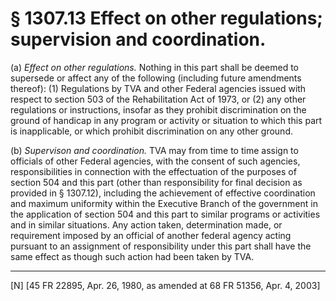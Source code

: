 # § 1307.13   Effect on other regulations; supervision and coordination.

(a) *Effect on other regulations.* Nothing in this part shall be deemed to supersede or affect any of the following (including future amendments thereof): (1) Regulations by TVA and other Federal agencies issued with respect to section 503 of the Rehabilitation Act of 1973, or (2) any other regulations or instructions, insofar as they prohibit discrimination on the ground of handicap in any program or activity or situation to which this part is inapplicable, or which prohibit discrimination on any other ground. 


(b) *Supervison and coordination.* TVA may from time to time assign to officials of other Federal agencies, with the consent of such agencies, responsibilities in connection with the effectuation of the purposes of section 504 and this part (other than responsibility for final decision as provided in § 1307.12), including the achievement of effective coordination and maximum uniformity within the Executive Branch of the government in the application of section 504 and this part to similar programs or activities and in similar situations. Any action taken, determination made, or requirement imposed by an official of another federal agency acting pursuant to an assignment of responsibility under this part shall have the same effect as though such action had been taken by TVA. 



---

[N] [45 FR 22895, Apr. 26, 1980, as amended at 68 FR 51356, Apr. 4, 2003]




